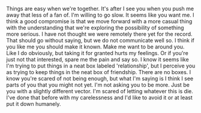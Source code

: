 
Things are easy when we're together. It's after I see you when you push me away that less of a fan of. I'm willing to go slow. It seems like you want me. I think a good compromise is that we move forward with a more casual thing with the understanding that we're exploring the possibility of something more serious. I have not thought we were remotely there yet for the record. That should go without saying, but we do not communicate well so. I think if you like me you should make it known. Make me want to be around you. Like I do obviously, but taking it for granted hurts my feelings. Or if you're just not that interested, spare me the pain and say so. I know it seems like I'm trying to put things in a neat box labeled 'relationship', but I perceive you as trying to keep things in the neat box of friendship. There are no boxes. I know you're scared of not being enough, but what I'm saying is I think I see parts of you that you might not yet. I'm not asking you to be more. Just be you with a slightly different vector. I'm scared of letting whatever this is die. I've done that before with my carelessness and I'd like to avoid it or at least put it down humanely.